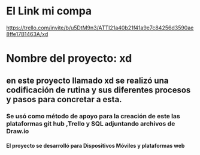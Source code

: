 
# El Link mi compa
https://trello.com/invite/b/u5DtM9n3/ATTI21a40b21f41a9e7c84256d3590ae8ffe17B1463A/xd
# Nombre del proyecto: xd
## en este proyecto llamado xd se realizó una codificación de rutina y sus diferentes procesos y pasos para concretar a esta.
### Se usó como método de apoyo para la creación de este  las plataformas git hub ,Trello y SQL adjuntando archivos de Draw.io
#### El proyecto se desarrolló para Dispositivos Móviles y plataformas web



